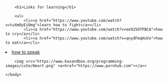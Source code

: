 <!DOCTYPE html>
<html>
    <head>
        <meta charset="utf-8">
        <title>Challenge: Links for learning</title>
    </head>
    <body>
        
        <h1>Links for learning</h1>
        
        <ul>
            <li><a href="https://www.youtube.com/watch?v=tuXmOyEiOmg">learn how to fight</a></li>
            <li><a href="https://www.youtube.com/watch?v=ee925OTFBCA">how to cry</a></li>
            <li><a href="https://www.youtube.com/watch?v=qnydFmqHuVo">how to eat</a></li>
<li><a href="https://www.youtube.com/watch?v=G7RgN9ijwE4">how to speak</a></li>
        </ul>

        <img src="https://www.kasandbox.org/programming-images/cute/Heart.png" <a>href="https://www.pornhub.com"></a>>
        
    </body>
</html>
